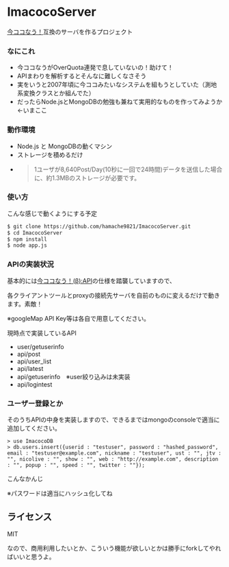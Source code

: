 # ImacocoServer
[今ココなう！](http://www.imacoconow.net/ "今ココなう！")互換のサーバを作るプロジェクト


### なにこれ
* 今ココなうがOverQuota連発で息していないの！助けて！
* APIまわりを解析するとそんなに難しくなさそう
* 実をいうと2007年頃に今ココみたいなシステムを組もうとしていた（測地系変換クラスとか組んでた）
* だったらNode.jsとMongoDBの勉強も兼ねて実用的なものを作ってみようか←いまここ

### 動作環境
* Node.js と MongoDBの動くマシン
* ストレージを積めるだけ
* > 1ユーザが8,640Post/Day(10秒に一回で24時間)データを送信した場合に、約1.3MBのストレージが必要です。

### 使い方

こんな感じで動くようにする予定

```sh
$ git clone https://github.com/hamache9821/ImacocoServer.git
$ cd ImacocoServer
$ npm install
$ node app.js
```

### APIの実装状況
基本的には[今ココなう！(β):API](http://www.fujita-lab.com/imakoko/api.html "今ココなう！(β):API")の仕様を踏襲していますので、

各クライアントツールとproxyの接続先サーバを自前のものに変えるだけで動きます。素敵！

※googleMap API Key等は各自で用意してください。

現時点で実装しているAPI
* user/getuserinfo
* api/post
* api/user_list
* api/latest
* api/getuserinfo　※user絞り込みは未実装
* api/logintest

### ユーザー登録とか
そのうちAPIの中身を実装しますので、できるまではmongoのconsoleで適当に追加してください。

```mongo
> use ImacocoDB
> db.users.insert({userid : "testuser", password : "hashed_password", email : "testuser@example.com", nickname : "testuser", ust : "", jtv : "", nicolive : "", show : "", web : "http://example.com", description : "", popup : "", speed : "", twitter : ""});
```
こんなかんじ

※パスワードは適当にハッシュ化してね




ライセンス
----
MIT

なので、商用利用したいとか、こういう機能が欲しいとかは勝手にforkしてやればいいと思うよ。

